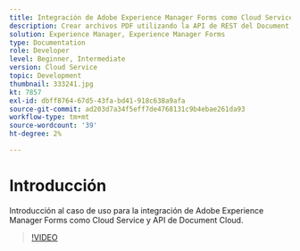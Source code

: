 ```yaml
---
title: Integración de Adobe Experience Manager Forms como Cloud Service con Document Cloud
description: Crear archivos PDF utilizando la API de REST del Document Cloud
solution: Experience Manager, Experience Manager Forms
type: Documentation
role: Developer
level: Beginner, Intermediate
version: Cloud Service
topic: Development
thumbnail: 333241.jpg
kt: 7857
exl-id: dbff8764-67d5-43fa-bd41-918c638a9afa
source-git-commit: ad203d7a34f5eff7de4768131c9b4ebae261da93
workflow-type: tm+mt
source-wordcount: '39'
ht-degree: 2%

---
```


# Introducción

Introducción al caso de uso para la integración de Adobe Experience Manager Forms como Cloud Service y API de Document Cloud.

>[!VIDEO](https://video.tv.adobe.com/v/333241/?quality=12&learn=on)
